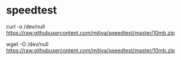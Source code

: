 # speedtest

curl -o /dev/null https://raw.githubusercontent.com/mitiya/speedtest/master/10mb.zip

wget -O /dev/null https://raw.githubusercontent.com/mitiya/speedtest/master/10mb.zip
